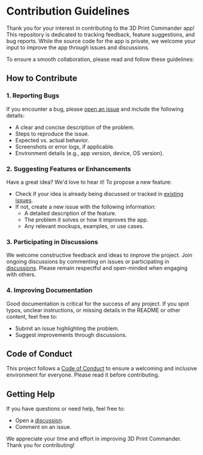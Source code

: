 # Contribution Guidelines

Thank you for your interest in contributing to the 3D Print Commander app! This repository is dedicated to tracking feedback, feature suggestions, and bug reports. While the source code for the app is private, we welcome your input to improve the app through issues and discussions.

To ensure a smooth collaboration, please read and follow these guidelines:

## How to Contribute

### 1. Reporting Bugs
If you encounter a bug, please [open an issue](https://github.com/Volker88/3D-Print-Commander-Feedback/issues) and include the following details:
- A clear and concise description of the problem.
- Steps to reproduce the issue.
- Expected vs. actual behavior.
- Screenshots or error logs, if applicable.
- Environment details (e.g., app version, device, OS version).

### 2. Suggesting Features or Enhancements
Have a great idea? We'd love to hear it! To propose a new feature:
- Check if your idea is already being discussed or tracked in [existing issues](https://github.com/Volker88/3D-Print-Commander-Feedback/issues).
- If not, create a new issue with the following information:
  - A detailed description of the feature.
  - The problem it solves or how it improves the app.
  - Any relevant mockups, examples, or use cases.

### 3. Participating in Discussions
We welcome constructive feedback and ideas to improve the project. Join ongoing discussions by commenting on issues or participating in [discussions](https://github.com/Volker88/3D-Print-Commander-Feedback/discussions). Please remain respectful and open-minded when engaging with others.

### 4. Improving Documentation
Good documentation is critical for the success of any project. If you spot typos, unclear instructions, or missing details in the README or other content, feel free to:
- Submit an issue highlighting the problem.
- Suggest improvements through discussions.

## Code of Conduct
This project follows a [Code of Conduct](CODE_OF_CONDUCT.md) to ensure a welcoming and inclusive environment for everyone. Please read it before contributing.

## Getting Help
If you have questions or need help, feel free to:
- Open a [discussion](https://github.com/Volker88/3D-Print-Commander-Feedback/discussions).
- Comment on an issue.

We appreciate your time and effort in improving 3D Print Commander. Thank you for contributing!

